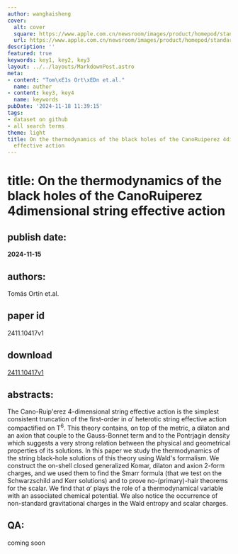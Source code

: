 ```yaml
---
author: wanghaisheng
cover:
  alt: cover
  square: https://www.apple.com.cn/newsroom/images/product/homepod/standard/Apple-HomePod-hero-230118_big.jpg.large_2x.jpg
  url: https://www.apple.com.cn/newsroom/images/product/homepod/standard/Apple-HomePod-hero-230118_big.jpg.large_2x.jpg
description: ''
featured: true
keywords: key1, key2, key3
layout: ../../layouts/MarkdownPost.astro
meta:
- content: "Tom\xE1s Ort\xEDn et.al."
  name: author
- content: key3, key4
  name: keywords
pubDate: '2024-11-18 11:39:15'
tags:
- dataset on github
- all search terms
theme: light
title: On the thermodynamics of the black holes of the CanoRuiperez 4dimensional string
  effective action
---
```


# title: On the thermodynamics of the black holes of the CanoRuiperez 4dimensional string effective action 
## publish date: 
**2024-11-15** 
## authors: 
  Tomás Ortín et.al. 
## paper id
2411.10417v1
## download
[2411.10417v1](http://arxiv.org/abs/2411.10417v1)
## abstracts:
The Cano-Ruip\'erez 4-dimensional string effective action is the simplest consistent truncation of the first-order in $\alpha'$ heterotic string effective action compactified on T$^{6}$. This theory contains, on top of the metric, a dilaton and an axion that couple to the Gauss-Bonnet term and to the Pontrjagin density which suggests a very strong relation between the physical and geometrical properties of its solutions. In this paper we study the thermodynamics of the string black-hole solutions of this theory using Wald's formalism. We construct the on-shell closed generalized Komar, dilaton and axion 2-form charges, and we used them to find the Smarr formula (that we test on the Schwarzschild and Kerr solutions) and to prove no-(primary)-hair theorems for the scalar. We find that $\alpha'$ plays the role of a thermodynamical variable with an associated chemical potential. We also notice the occurrence of non-standard gravitational charges in the Wald entropy and scalar charges.
## QA:
coming soon
